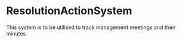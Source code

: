 # ResolutionActionSystem
This system is to be utilised to track management meetings and their minutes
